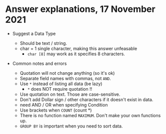 # Answer explanations, 17 November 2021 #

- Suggest a Data Type
    - Should be text / string.
    - char = 1 single character, making this answer unfeasable
         - `char [8]` may work as it specifies 8 characters.
    
- Common notes and errors
    - Quotation will not change anything (so it's ok)
    - Separate field names with commas, not `AND`.
    - Use `*` instead of listing all data (be lazy)
        - `*` does NOT require quotation !!
    - Use quotation on text. Those are case-sensitive.
    - Don't add Dollar sign / other characters if it doesn't exist in data.
    - need AND / OR when specifying Condition
    - Use brackets when `COUNT` (count *)
    - There is no function named `MAXIMUM`. Don't make your own functions up.
    - `GROUP BY` is important when you need to sort data.
